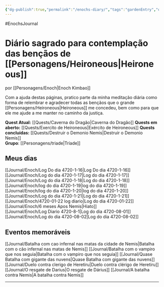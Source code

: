 ```yaml
---
{"dg-publish":true,"permalink":"/enochs-diary/","tags":"gardenEntry","dgHomeLink":true,"dgPassFrontmatter":false}
---
```


#EnochsJournal 

# Diário sagrado para contemplação das bençãos de [[Personagens/Heironeous|Heironeous]]
por [[Personagens/Enoch|Enoch Kimbao]]

Com a ajuda destas páginas, pratico parte da minha meditação diária como forma de relembrar e agradecer todas as bençãos que o grande [[Personagens/Heironeous|Heironeous]] me concedeu, bem como para que ele me ajude a me manter no caminho da justiça.
<br>

**Quest Atual:** [[Quests/Caverna do Dragão|Caverna do Dragão]]
**Quests em aberto:** [[Quests/Exercito de Heironeous|Exército de Heironeous]]
**Quests concluídas:** [[Quests/Destruir o Demonio Nemis|Destruir o Demonio Nemis]] 
<br>
**Grupo**: [[Personagens/triade|Tríade]] 

## Meus dias
[[Journal/Enoch/Log Do dia 4720-1-16|Log Do dia 4720-1-16]]
[[Journal/Enoch/Log do dia 4720-1-17|Log do dia 4720-1-17]]
[[Journal/Enoch/Log do dia 4720-1-18|Log do dia 4720-1-18]]
[[Journal/Enoch/log do dia 4720-1-19|log do dia 4720-1-19]]
[[Journal/Enoch/log do dia 4720-1-20|log do dia 4720-1-20]]
[[Journal/Enoch/Log do dia 4720-1-21|Log do dia 4720-1-21]]
[[Journal/Enoch/4720-01-22 log diario|Log do dia 4720-01-22]]
<br>
[[Journal/Enoch/6 meses Apos Nemis|Hiato]]
<br>
[[Journal/Enoch/Log Diario 4720-8-1|Log do dia 4720-08-01]]
[[Journal/Enoch/Log do dia 4720-08-02|Log do dia 4720-08-02]]


## Eventos memoráveis
[[Journal/Batalha com cao infernal nas matas da cidade de Nemis|Batalha com o cão infernal nas matas de Nemis]]
[[Journal/Batalha com o vampiro que nos seguia|Batalha com o vampiro que nos seguia]]
[[Journal/Quase Batalha com gigante das nuvens|Quase Batalha com gigante das nuvens]]
[[Journal/Duelo contra clerigo de Heretiru|Duelo contra clérigo de Heretiru]]
[[Journal/O resgate de Darius|O resgate de Dárius]]
[[Journal/A batalha contra Nemis|A batalha contra Nemis]] 

---

